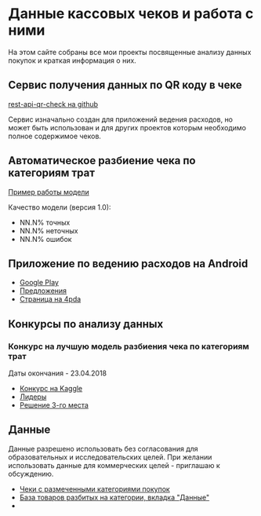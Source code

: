 # Данные кассовых чеков и работа с ними

На этом сайте собраны все мои проекты посвященные анализу данных покупок и краткая информация о них.

## Сервис получения данных по QR коду в чеке
[rest-api-qr-check на github](https://github.com/dremovd/rest-api-qr-check)

Сервис изначально создан для приложений ведения расходов, но может быть использован и для других проектов которым необходимо полное содержимое чеков.

## Автоматическое разбиение чека по категориям трат
[Пример работы модели](https://github.com/dremovd/rest-api-qr-check/blob/master/model-example)

Качество модели (версия 1.0):
* NN.N% точных
* NN.N% неточных
* NN.N% ошибок

## Приложение по ведению расходов на Android
* [Google Play](http://bit.ly/2JCAPPe)
* [Предложения](http://bit.ly/2HIkfwV)
* [Страница на 4pda](http://bit.ly/2r9CVzq)


## Конкурсы по анализу данных
### Конкурс на лучшую модель разбиения чека по категориям трат
Даты окончания - 23.04.2018
* [Конкурс на Kaggle](http://bit.ly/2FsR9zK)
* [Лидеры](http://bit.ly/2HYbDWp)
* [Решение 3-го места](http://bit.ly/2I20HGY)


## Данные
Данные разрешено использовать без согласования для образовательных и исследовательских целей. При желании использовать данные для коммерческих целей - приглашаю к обсуждению.
* [Чеки с размеченными категориями покупок](https://yadi.sk/d/hXRaGss23UycW8)
* [База товаров разбитых на категории, вкладка "Данные"](https://boosters.pro/champ_evotor)
* 
